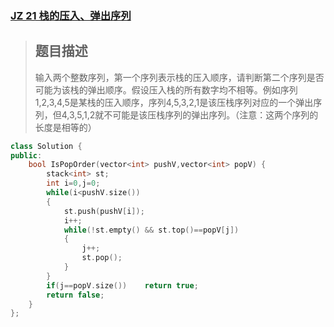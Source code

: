 ### [JZ 21 栈的压入、弹出序列](https://www.nowcoder.com/practice/d77d11405cc7470d82554cb392585106?tpId=13&&tqId=11174&rp=1&ru=/ta/coding-interviews&qru=/ta/coding-interviews/question-ranking)

> ## 题目描述
>
> 输入两个整数序列，第一个序列表示栈的压入顺序，请判断第二个序列是否可能为该栈的弹出顺序。假设压入栈的所有数字均不相等。例如序列1,2,3,4,5是某栈的压入顺序，序列4,5,3,2,1是该压栈序列对应的一个弹出序列，但4,3,5,1,2就不可能是该压栈序列的弹出序列。（注意：这两个序列的长度是相等的）

```cpp
class Solution {
public:
    bool IsPopOrder(vector<int> pushV,vector<int> popV) {
        stack<int> st;
        int i=0,j=0;
        while(i<pushV.size())
        {
            st.push(pushV[i]);
            i++;
            while(!st.empty() && st.top()==popV[j])
            {
                j++;
                st.pop();
            }
        }
        if(j==popV.size())    return true;
        return false;
    }
};
```

